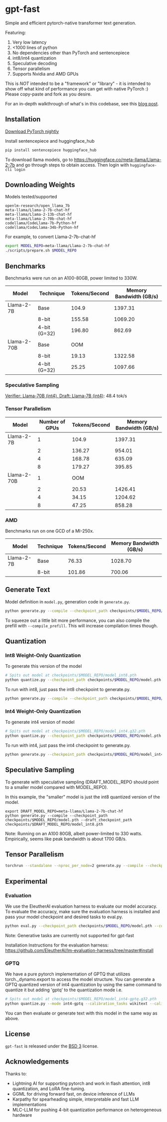 # gpt-fast
Simple and efficient pytorch-native transformer text generation.

Featuring:
1. Very low latency
2. <1000 lines of python
3. No dependencies other than PyTorch and sentencepiece
4. int8/int4 quantization
5. Speculative decoding
6. Tensor parallelism
7. Supports Nvidia and AMD GPUs

This is *NOT* intended to be a "framework" or "library" - it is intended to show off what kind of performance you can get with native PyTorch :) Please copy-paste and fork as you desire.

For an in-depth walkthrough of what's in this codebase, see this [blog post](https://pytorch.org/blog/accelerating-generative-ai-2/).

## Installation
[Download PyTorch nightly](https://pytorch.org/get-started/locally/)

Install sentencepiece and huggingface_hub
```bash
pip install sentencepiece huggingface_hub
```

To download llama models, go to https://huggingface.co/meta-llama/Llama-2-7b and go through steps to obtain access.
Then login with `huggingface-cli login`



## Downloading Weights
Models tested/supported
```text
openlm-research/open_llama_7b
meta-llama/Llama-2-7b-chat-hf
meta-llama/Llama-2-13b-chat-hf
meta-llama/Llama-2-70b-chat-hf
codellama/CodeLlama-7b-Python-hf
codellama/CodeLlama-34b-Python-hf
```

For example, to convert Llama-2-7b-chat-hf
```bash
export MODEL_REPO=meta-llama/Llama-2-7b-chat-hf
./scripts/prepare.sh $MODEL_REPO
```

## Benchmarks
Benchmarks were run on an A100-80GB, power limited to 330W.

| Model    | Technique | Tokens/Second | Memory Bandwidth (GB/s) |
| -------- | ------- | ------ | ------ |
| Llama-2-7B  | Base    |  104.9  | 1397.31 |
|           | 8-bit   | 155.58   | 1069.20 |
|           | 4-bit (G=32)   | 196.80   | 862.69 |
| Llama-2-70B | Base    | OOM     ||
|           | 8-bit   | 19.13    | 1322.58 |
|           | 4-bit (G=32)   | 25.25    | 1097.66 |

### Speculative Sampling
[Verifier: Llama-70B (int4), Draft: Llama-7B (int4)](./scripts/speculate_70B_int4.sh): 48.4 tok/s

### Tensor Parallelism
| Model    | Number of GPUs | Tokens/Second | Memory Bandwidth (GB/s) |
| -------- | ------- | ------ | ------ |
| Llama-2-7B  | 1    |  104.9  | 1397.31 |
|           | 2   | 136.27   | 954.01 |
|           | 4   | 168.78   | 635.09 |
|           | 8   | 179.27   | 395.85 |
| Llama-2-70B  | 1    |  OOM  |  |
|           | 2   | 20.53   | 1426.41 |
|           | 4   | 34.15   | 1204.62 |
|           | 8   | 47.25   | 858.28 |

### AMD
Benchmarks run on one GCD of a MI-250x.

| Model    | Technique | Tokens/Second | Memory Bandwidth (GB/s) |
| -------- | ------- | ------ | ------ |
| Llama-2-7B  | Base    |  76.33  | 1028.70 |
|           | 8-bit   | 101.86   | 700.06 |

## Generate Text

Model definition in `model.py`, generation code in `generate.py`.

```bash
python generate.py --compile --checkpoint_path checkpoints/$MODEL_REPO/model.pth --prompt "Hello, my name is"
```

To squeeze out a little bit more performance, you can also compile the prefill with `--compile_prefill`. This will increase compilation times though.

## Quantization
### Int8 Weight-Only Quantization
To generate this version of the model
```bash
# Spits out model at checkpoints/$MODEL_REPO/model_int8.pth
python quantize.py --checkpoint_path checkpoints/$MODEL_REPO/model.pth --mode int8
```
To run with int8, just pass the int8 checkpoint to generate.py.
```bash
python generate.py --compile --checkpoint_path checkpoints/$MODEL_REPO/model_int8.pth
```

### Int4 Weight-Only Quantization
To generate int4 version of model
```bash
# Spits out model at checkpoints/$MODEL_REPO/model_int4.g32.pth
python quantize.py --checkpoint_path checkpoints/$MODEL_REPO/model.pth --mode int4 --groupsize 32
```

To run with int4, just pass the int4 checkpoint to generate.py.
```bash
python generate.py --checkpoint_path checkpoints/$MODEL_REPO/model_int4.g32.pth --compile
```

## Speculative Sampling
To generate with speculative sampling (DRAFT_MODEL_REPO should point to a smaller model compared with MODEL_REPO).

In this example, the "smaller" model is just the int8 quantized version of the model.
```
export DRAFT_MODEL_REPO=meta-llama/Llama-2-7b-chat-hf
python generate.py --compile --checkpoint_path checkpoints/$MODEL_REPO/model.pth --draft_checkpoint_path checkpoints/$DRAFT_MODEL_REPO/model_int8.pth
```

Note: Running on an A100 80GB, albeit power-limited to 330 watts. Empirically, seems like peak bandwidth is about 1700 GB/s.


## Tensor Parallelism
```bash
torchrun --standalone --nproc_per_node=2 generate.py --compile --checkpoint_path checkpoints/$MODEL_REPO/model.pth
```

## Experimental
### Evaluation
We use the EleutherAI evaluation harness to evaluate our model accuracy. To evaluate the accuracy, make sure the evaluation harness is installed and pass your model checkpoint and desired tasks to eval.py.

```bash
python eval.py --checkpoint_path checkpoints/$MODEL_REPO/model.pth --compile --tasks hellaswag winogrande
```

Note: Generative tasks are currently not supported for gpt-fast

Installation Instructions for the evaluation harness: https://github.com/EleutherAI/lm-evaluation-harness/tree/master#install

### GPTQ
We have a pure pytorch implementation of GPTQ that utilizes torch._dynamo.export to access the model structure. You can generate a GPTQ quantized
version of int4 quantization by using the same command to quantize it but adding 'gptq' to the quantization mode i.e.
```bash
# Spits out model at checkpoints/$MODEL_REPO/model_int4-gptq.g32.pth
python quantize.py --mode int4-gptq --calibration_tasks wikitext --calibration_seq_length 2048
```

You can then evaluate or generate text with this model in the same way as above.

## License

`gpt-fast` is released under the [BSD 3](https://github.com/pytorch-labs/gpt-fast/main/LICENSE) license.

## Acknowledgements
Thanks to:
* Lightning AI for supporting pytorch and work in flash attention, int8 quantization, and LoRA fine-tuning.
* GGML for driving forward fast, on device inference of LLMs
* Karpathy for spearheading simple, interpretable and fast LLM implementations
* MLC-LLM for pushing 4-bit quantization performance on heterogeneous hardware
